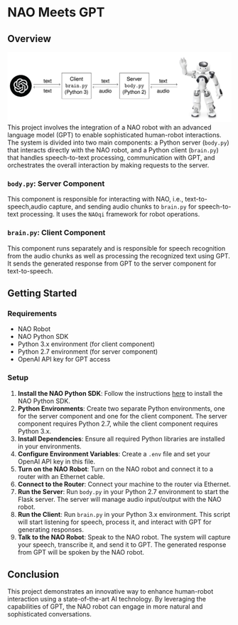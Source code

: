 # NAO Meets GPT

## Overview
![Alt text](image.png)
This project involves the integration of a NAO robot with an advanced language model (GPT) to enable sophisticated human-robot interactions. The system is divided into two main components: a Python server (`body.py`) that interacts directly with the NAO robot, and a Python client (`brain.py`) that handles speech-to-text processing, communication with GPT, and orchestrates the overall interaction by making requests to the server.

### `body.py`: Server Component
This component is responsible for interacting with NAO, i.e., text-to-speech,audio capture, and sending audio chunks to `brain.py` for speech-to-text processing. It uses the `NAOqi` framework for robot operations.

### `brain.py`: Client Component
This component runs separately and is responsible for speech recognition from the audio chunks as well as processing the recognized text using GPT. It sends the generated response from GPT to the server component for text-to-speech.

## Getting Started

### Requirements
- NAO Robot
- NAO Python SDK
- Python 3.x environment (for client component)
- Python 2.7 environment (for server component)
- OpenAI API key for GPT access

### Setup
1. **Install the NAO Python SDK**: Follow the instructions [here](https://support.aldebaran.com/support/solutions/articles/80001017327-python-sdk-installation-guide) to install the NAO Python SDK.
2. **Python Environments**: Create two separate Python environments, one for the server component and one for the client component. The server component requires Python 2.7, while the client component requires Python 3.x.
3. **Install Dependencies**: Ensure all required Python libraries are installed in your environments.
4. **Configure Environment Variables**: Create a `.env` file and set your OpenAI API key in this file.
5. **Turn on the NAO Robot**: Turn on the NAO robot and connect it to a router with an Ethernet cable.
6. **Connect to the Router**: Connect your machine to the router via Ethernet.
7. **Run the Server**: Run `body.py` in your Python 2.7 environment to start the Flask server. The server will manage audio input/output with the NAO robot.
8. **Run the Client**: Run `brain.py` in your Python 3.x environment. This script will start listening for speech, process it, and interact with GPT for generating responses.
9. **Talk to the NAO Robot**: Speak to the NAO robot. The system will capture your speech, transcribe it, and send it to GPT. The generated response from GPT will be spoken by the NAO robot.

## Conclusion
This project demonstrates an innovative way to enhance human-robot interaction using a state-of-the-art AI technology. By leveraging the capabilities of GPT, the NAO robot can engage in more natural and sophisticated conversations.
